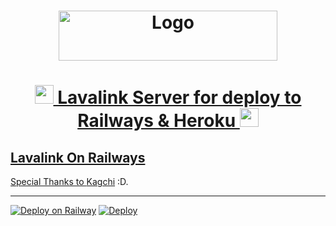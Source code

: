 <h1 align="center">
  <a href="https://github.com/maskiilovmai/Lavalink-Railways/">
    <img src="https://darrennathanael.com/cdn/springtext.svg" alt="Logo" width="350" height="80">
  </h1>

<h1 align="center"><img src="https://darrennathanael.com/cdn/springboot.svg" width="30px"> Lavalink Server for deploy to Railways & Heroku <img src="https://darrennathanael.com/cdn/springboot.svg" width="30px"></h1>

## Lavalink On Railways

Special Thanks to [Kagchi](https://github.com/KagChi/lavalink-railways) :D.

___

[![Deploy on Railway](https://railway.app/button.svg)](https://railway.app/new/template?template=https%3A%2F%2Fgithub.com%2Fmaskiilovmai%2FLavalink-Railways)
[![Deploy](https://www.herokucdn.com/deploy/button.svg)](https://heroku.com/deploy?template=https://github.com/maskiilovmai/Lavalink-Railways)
